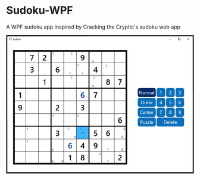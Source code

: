 # Sudoku-WPF
A WPF sudoku app inspired by Cracking the Cryptic's sudoku web app

![](https://raw.githubusercontent.com/kyleMR/Sudoku-WPF/master/sudoku-wpf.png)
